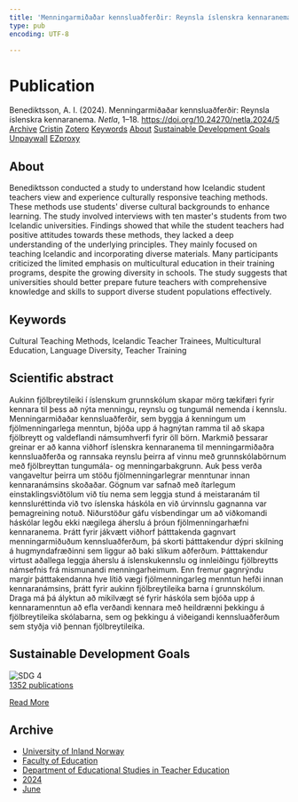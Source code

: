 ```yaml
---
title: 'Menningarmiðaðar kennsluaðferðir: Reynsla íslenskra kennaranema'
type: pub
encoding: UTF-8

---
```

<h1>Publication</h1>
<article id="csl-bib-container-C8YXU5BX" class="csl-bib-container">
  <div class="csl-bib-body"> <div class="csl-entry">Benediktsson, A. I. (2024). Menningarmiðaðar kennsluaðferðir: Reynsla íslenskra kennaranema. <i>Netla</i>, 1–18. <a href="https://doi.org/10.24270/netla.2024/5">https://doi.org/10.24270/netla.2024/5</a></div> </div>
  <div class="csl-bib-buttons">
    <a href="#taxonomy-article-C8YXU5BX" alt="archive" class="csl-bib-button">Archive</a>
    <a href="https://app.cristin.no/results/show.jsf?id=2274169" alt="Cristin" class="csl-bib-button">Cristin</a>
    <a href="http://zotero.org/groups/5881554/items/C8YXU5BX" alt="Zotero" class="csl-bib-button">Zotero</a>
    <a href="#keywords-article-C8YXU5BX" alt="keywords" class="csl-bib-button">Keywords</a>
    <a href="#about-article-C8YXU5BX" alt="about_pub" class="csl-bib-button">About</a>
    <a href="#sdg-article-C8YXU5BX" alt="sdg" class="csl-bib-button">Sustainable Development Goals</a>
    <a href="https://doi.org/10.24270/netla.2024/5" alt="Unpaywall" class="csl-bib-button">Unpaywall</a>
    <a href="https://doi.org/10.24270/netla.2024/5" alt="EZproxy" class="csl-bib-button">EZproxy</a>
  </div>
  <div id="csl-bib-meta-container-C8YXU5BX"></div>
</article>
<div id="csl-bib-meta-C8YXU5BX" class="csl-bib-meta">
  <article id="about-article-C8YXU5BX" class="about_pub-article">
    <h1>About</h1>
    Benediktsson conducted a study to understand how Icelandic student teachers view and experience culturally responsive teaching methods. These methods use students' diverse cultural backgrounds to enhance learning. The study involved interviews with ten master's students from two Icelandic universities. Findings showed that while the student teachers had positive attitudes towards these methods, they lacked a deep understanding of the underlying principles. They mainly focused on teaching Icelandic and incorporating diverse materials. Many participants criticized the limited emphasis on multicultural education in their training programs, despite the growing diversity in schools. The study suggests that universities should better prepare future teachers with comprehensive knowledge and skills to support diverse student populations effectively.
  </article>
  <article id="keywords-article-C8YXU5BX" class="keywords-article">
    <h1>Keywords</h1>
    Cultural Teaching Methods, Icelandic Teacher Trainees, Multicultural Education, Language Diversity, Teacher Training
  </article>
  <article id="abstract-article-C8YXU5BX" class="abstract-article">
    <h1>Scientific abstract</h1>
    Aukinn fjölbreytileiki í íslenskum grunnskólum skapar mörg tækifæri fyrir kennara til þess að nýta menningu, reynslu og tungumál nemenda í kennslu. Menningarmiðaðar kennsluaðferðir, sem byggja á kenningum um fjölmenningarlega menntun, bjóða upp á hagnýtan ramma til að skapa fjölbreytt og valdeflandi námsumhverfi fyrir öll börn. Markmið þessarar greinar er að kanna viðhorf íslenskra kennaranema til menningarmiðaðra kennsluaðferða og rannsaka reynslu þeirra af vinnu með grunnskólabörnum með fjölbreyttan tungumála- og menningarbakgrunn. Auk þess verða vangaveltur þeirra um stöðu fjölmenningarlegrar menntunar innan kennaranámsins skoðaðar. Gögnum var safnað með ítarlegum einstaklingsviðtölum við tíu nema sem leggja stund á meistaranám til kennsluréttinda við tvo íslenska háskóla en við úrvinnslu gagnanna var þemagreining notuð. Niðurstöður gáfu vísbendingar um að viðkomandi háskólar legðu ekki nægilega áherslu á þróun fjölmenningarhæfni kennaranema. Þrátt fyrir jákvætt viðhorf þátttakenda gagnvart menningarmiðuðum kennsluaðferðum, þá skorti þátttakendur dýpri skilning á hugmyndafræðinni sem liggur að baki slíkum aðferðum. Þátttakendur virtust aðallega leggja áherslu á íslenskukennslu og innleiðingu fjölbreytts námsefnis frá mismunandi menningarheimum. Enn fremur gagnrýndu margir þátttakendanna hve lítið vægi fjölmenningarleg menntun hefði innan kennaranámsins, þrátt fyrir aukinn fjölbreytileika barna í grunnskólum. Draga má þá ályktun að mikilvægt sé fyrir háskóla sem bjóða upp á kennaramenntun að efla verðandi kennara með heildrænni þekkingu á fjölbreytileika skólabarna, sem og þekkingu á viðeigandi kennsluaðferðum sem styðja við þennan fjölbreytileika.
  </article>
  <article id="sdg-article-C8YXU5BX" class="sdg-article">
    <h1>Sustainable Development Goals</h1>
    <div class="sdg-container"><div id="sdg4" class="sdg">
        <img src="{{< params subfolder >}}images/sdg/sdg04_en.png" class="image" alt="SDG 4">
        <div class="sdg-overlay">
          <a href="{{< params subfolder >}}en/archive/?sdg=4#archive" class="sdg-publication-count"><span>1352</span> publications</a>
          <p><a href="https://sdgs.un.org/goals/goal4" class="sdg-read-more">Read More</a></p>
        </div>
      </div></div>
  </article>
  <article id="taxonomy-article-C8YXU5BX" class="taxonomy-article">
    <h1>Archive</h1>
    <ul>
      <li><a href="{{< params subfolder >}}en/archive/?key=3DCRN523">University of Inland Norway</a></li>
      <li><a href="{{< params subfolder >}}en/archive/?key=WYNZA47F">Faculty of Education</a></li>
      <li><a href="{{< params subfolder >}}en/archive/?key=BKPR6TE7">Department of Educational Studies in Teacher Education</a></li>
      <li><a href="{{< params subfolder >}}en/archive/?key=FKHNMZNC">2024</a></li>
      <li><a href="{{< params subfolder >}}en/archive/?key=DRMQSRBC">June</a></li>
    </ul>
  </article>
</div>
